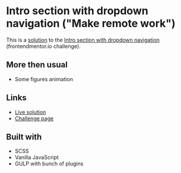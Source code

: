# Intro section with dropdown navigation ("Make remote work")

This is a [solution](https://crydy.github.io/fem-remote-work/) to the [Intro section with dropdown navigation](https://www.frontendmentor.io/challenges/intro-section-with-dropdown-navigation-ryaPetHE5) (frontendmentor.io challenge).

## More then usual

-   Some figures animation

## Links

-   [Live solution](https://crydy.github.io/fem-remote-work/)
-   [Challenge page](https://www.frontendmentor.io/challenges/intro-section-with-dropdown-navigation-ryaPetHE5)

## Built with

-   SCSS
-   Vanilla JavaScript
-   GULP with bunch of plugins
